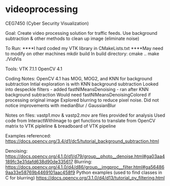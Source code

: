 # videoprocessing
CEG7450 (Cyber Security Visualization)

Goal: 
Create video processing solution for traffic feeds.
Use background subtraction & other methods to clean up image (eliminate noise)

To Run:
****I hard coded my VTK library in CMakeLists.txt
****May need to modify on other machines
mkdir build
In build directory:
cmake ..
make
./VidVis

Tools:
VTK 7.1.1
OpenCV 4.1

Coding Notes:
OpenCV 4.1 has MOG, MOG2, and KNN for background subtraction
Intial exploration is with KNN background subtraction
Looked into despeckle filters - added fastNlMeansDenoising - ran after KNN background subtraction
	Would need fastNlMeansDenoisingColored if processing original image
Explored blurring to reduce pixel noise.  Did not notice improvements with medianBlur / GaussianBlur



Notes on files:
vastp1.mov & vastp2.mov are files provided for analysis
Used code from InteractWithImage to get functions to translate from 
	OpenCV matrix to VTK pipleline & breadboard of VTK pipeline


Examples referenced:
https://docs.opencv.org/3.4/d1/dc5/tutorial_background_subtraction.html

Denoising:
https://docs.opencv.org/4.1.0/d1/d79/group__photo__denoise.html#ga03aa4189fc3e31dafd638d90de335617
Blurring:
https://docs.opencv.org/4.1.0/d4/d86/group__imgproc__filter.html#ga564869aa33e58769b4469101aac458f9
Python examples (used to find classes in C for blurring)
https://docs.opencv.org/3.1.0/d4/d13/tutorial_py_filtering.html